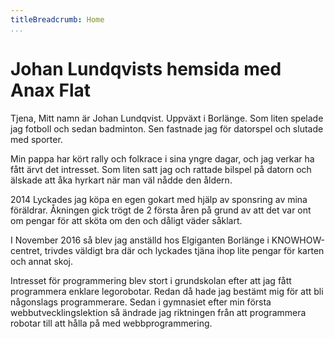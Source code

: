 ```yaml
---
titleBreadcrumb: Home
...
```

Johan Lundqvists hemsida med Anax Flat
===============================

Tjena, Mitt namn är Johan Lundqvist. Uppväxt i Borlänge. Som liten spelade jag fotboll och sedan badminton. Sen fastnade jag för datorspel och slutade med sporter.

Min pappa har kört rally och folkrace i sina yngre dagar, och jag verkar ha fått ärvt det intresset. Som liten satt jag och rattade bilspel på datorn och älskade att åka hyrkart när man väl nådde den åldern.

2014 Lyckades jag köpa en egen gokart med hjälp av sponsring av mina föräldrar. Åkningen gick trögt de 2 första åren på grund av att det var ont om pengar för att sköta om den och dåligt väder såklart.

I November 2016 så blev jag anställd hos Elgiganten Borlänge i KNOWHOW-centret, trivdes väldigt bra där och lyckades tjäna ihop lite pengar för karten och annat skoj.

Intresset för programmering blev stort i grundskolan efter att jag fått programmera enklare legorobotar. Redan då hade jag bestämt mig för att bli någonslags programmerare. Sedan i gymnasiet efter min första webbutvecklingslektion så ändrade jag riktningen från att programmera robotar till att hålla på med webbprogrammering.
